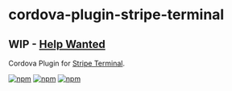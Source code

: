 # cordova-plugin-stripe-terminal

## WIP - [Help Wanted](https://github.com/Filiosoft/cordova-plugin-stripe-terminal/issues/1)

Cordova Plugin for [Stripe Terminal](https://stripe.com/terminal).

[![npm](https://img.shields.io/npm/l/cordova-plugin-stripe-terminal.svg)](https://www.npmjs.com/package/cordova-plugin-stripe-terminal/)
[![npm](https://img.shields.io/npm/dt/cordova-plugin-stripe-terminal.svg)](https://www.npmjs.com/package/cordova-plugin-stripe-terminal)
[![npm](https://img.shields.io/npm/dm/cordova-plugin-stripe-terminal.svg)](https://www.npmjs.com/package/cordova-plugin-stripe-terminal)
